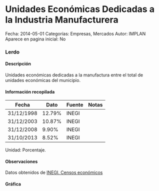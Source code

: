 Unidades Económicas Dedicadas a la Industria Manufacturera
=====

Fecha: 2014-05-01
Categorías: Empresas, Mercados
Autor: IMPLAN
Aparece en pagina inicial: No

### Lerdo

#### Descripción

Unidades económicas dedicadas a la manufactura entre el total de unidades económicas del municipio.

<!-- break -->

#### Información recopilada

<table class="table table-hover table-bordered matriz">
  <thead>
    <tr><th>Fecha</th><th>Dato</th><th>Fuente</th><th>Notas</th></tr>
  </thead>
  <tbody>
    <tr><td class="centrado">31/12/1998</td><td class="derecha">12.79%</td><td>INEGI</td><td></td></tr>
    <tr><td class="centrado">31/12/2003</td><td class="derecha">10.87%</td><td>INEGI</td><td></td></tr>
    <tr><td class="centrado">31/12/2008</td><td class="derecha">9.90%</td><td>INEGI</td><td></td></tr>
    <tr><td class="centrado">31/10/2013</td><td class="derecha">8.52%</td><td>INEGI</td><td></td></tr>
  </tbody>
</table>

Unidad: Porcentaje.

#### Observaciones

Datos obtenidos de [INEGI. Censos económicos](http://www3.inegi.org.mx/sistemas/saic/)

#### Gráfica

<div id="Morrisefvnaeba" class="grafica"></div>
  <script>
  new Morris.Line({
    element: 'Morrisefvnaeba',
    data: [
      { fecha: '1998-12-31', dato: 12.7900 },
      { fecha: '2003-12-31', dato: 10.8700 },
      { fecha: '2008-12-31', dato: 9.9000 },
      { fecha: '2013-10-31', dato: 8.5200 }
    ],
    xkey: 'fecha',
    ykeys: ['dato'],
    labels: ['Dato'],
    lineColors: ['#FF5B02'],
    xLabelFormat: function(d) {
      return d.getDate()+'/'+(d.getMonth()+1)+'/'+d.getFullYear();
    },
    dateFormat: function (ts) {
      var d = new Date(ts);
      return d.getDate() + '/' + (d.getMonth() + 1) + '/' + d.getFullYear();
    }
  });
  </script>
